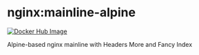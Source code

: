 # nginx:mainline-alpine
[![Docker Hub Image](https://img.shields.io/docker/v/rafaelwastaken/nginx/mainline-alpine)](https://hub.docker.com/repository/docker/rafaelwastaken/nginx)

Alpine-based nginx mainline with Headers More and Fancy Index
